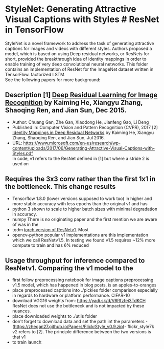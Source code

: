 # StyleNet: Generating Attractive Visual Captions with Styles	# ResNet in TensorFlow

 StyleNet is a novel framework to address the task of generating attractive captions for images and videos with different styles. Authors proposed a model, which is based on using	Deep residual networks, or ResNets for short, provided the breakthrough idea of identity mappings in order to enable training of very deep convolutional neural networks. This folder contains an implementation of ResNet for the ImageNet dataset written in TensorFlow.
factorized LSTM.	
 See the following papers for more background:

 ## Description	[1] [Deep Residual Learning for Image Recognition](https://arxiv.org/pdf/1512.03385.pdf) by Kaiming He, Xiangyu Zhang, Shaoqing Ren, and Jian Sun, Dec 2015.

- Author: Chuang Gan, Zhe Gan, Xiaodong He, Jianfeng Gao, Li Deng	
- Published in: Computer Vision and Pattern Recognition (CVPR), 2017	[2] [Identity Mappings in Deep Residual Networks](https://arxiv.org/pdf/1603.05027.pdf) by Kaiming He, Xiangyu Zhang, Shaoqing Ren, and Jian Sun, Jul 2016.
- URL:  https://www.microsoft.com/en-us/research/wp-content/uploads/2017/06/Generating-Attractive-Visual-Captions-with-Styles.pdf	
 In code, v1 refers to the ResNet defined in [1] but where a stride 2 is used on

## Requires	the 3x3 conv rather than the first 1x1 in the bottleneck. This change results

- Tensorflow 1.8.0 (lower versions supposed to work too)	in higher and more stable accuracy with less epochs than the original v1 and has
- python 3	shown to scale to higher batch sizes with minimal degradation in accuracy.
- numpy	There is no originating paper and the first mention we are aware of was in the
- tqdm	[torch version of ResNetv1](https://github.com/facebook/fb.resnet.torch). Most
- opencv-python	popular v1 implementations are this implementation which we call ResNetv1.5. In
 testing we found v1.5 requires ~12% more compute to train and has 6% reduced

## Usage	throughput for inference compared to ResNetv1. Comparing the v1 model to the
- first follow preprocessing notebook for image captions preprocessing	v1.5 model, which has happened in blog posts, is an apples-to-oranges
- place preprocessed captions into ./pickles folder	comparison especially in regards to hardware or platform performance. CIFAR-10
- download VGG16 weights from: https://yadi.sk/d/V6Rfzfei3TdKCH	ResNet does not use the bottleneck and is not impacted by these nuances.
- place downloaded weights to ./utils folder	
- don't forget to download data and set the path int the parameters -(https://zhegan27.github.io/Papers/FlickrStyle_v0.9.zip)- flickr_style7k	v2 refers to [2]. The principle difference between the two versions is that v1
- to train launch: